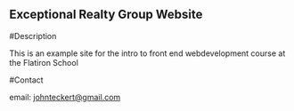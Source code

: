 Exceptional Realty Group Website
---

#Description

This is an example site for the intro to front end webdevelopment course at the Flatiron School

#Contact

email: johnteckert@gmail.com 
